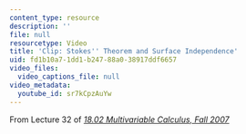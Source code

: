```yaml
---
content_type: resource
description: ''
file: null
resourcetype: Video
title: 'Clip: Stokes'' Theorem and Surface Independence'
uid: fd1b10a7-1dd1-b247-88a0-38917ddf6657
video_files:
  video_captions_file: null
video_metadata:
  youtube_id: sr7kCpzAuYw
---
```


From Lecture 32 of [_18.02 Multivariable Calculus, Fall 2007_](/courses/18-02-multivariable-calculus-fall-2007/pages/video-lectures)
